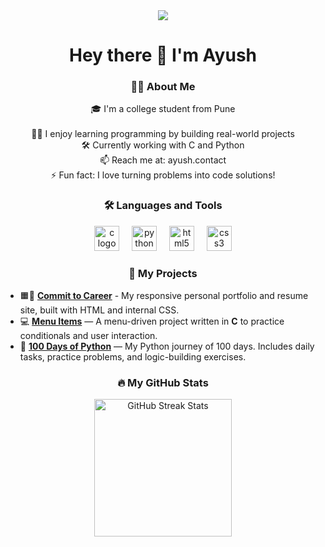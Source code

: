 <div align="center">
  <img src="https://media.giphy.com/media/qgQUggAC3Pfv687qPC/giphy.gif" />
</div>

###

<h1 align="center">Hey there 👋 I'm Ayush</h1>

###

<h3 align="center">👨‍💻 About Me</h3>

<p align="center">
🎓 I'm a college student from Pune<br><br>
👨‍💻 I enjoy learning programming by building real-world projects<br>
🛠️ Currently working with C and Python<br>
📫 Reach me at: ayush.contact<br>
⚡ Fun fact: I love turning problems into code solutions!
</p>

###

<h3 align="center">🛠 Languages and Tools</h3>

<div align="center">
  <img src="https://cdn.jsdelivr.net/gh/devicons/devicon/icons/c/c-original.svg" height="40" alt="c logo" />
  <img width="12" />
  <img src="https://cdn.jsdelivr.net/gh/devicons/devicon/icons/python/python-original.svg" height="40" alt="python logo" />
  <img width="12" />
  <img src="https://cdn.jsdelivr.net/gh/devicons/devicon/icons/html5/html5-original.svg" height="40" alt="html5 logo" />
  <img width="12" />
  <img src="https://cdn.jsdelivr.net/gh/devicons/devicon/icons/css3/css3-original.svg" height="40" alt="css3 logo" />
</div>

###

<h3 align="center">📂 My Projects</h3>

- 🟧🎨 [**Commit to Career**](https://github.com/ayush212op/commit-to-career) - My responsive personal portfolio and resume site, built with HTML and internal CSS.
- 💻 [**Menu Items**](https://github.com/ayush212op/menu-items) — A menu-driven project written in **C** to practice conditionals and user interaction.  
- 🐍 [**100 Days of Python**](https://github.com/ayush212op/100-days-of-python) — My Python journey of 100 days. Includes daily tasks, practice problems, and logic-building exercises.

###

<h3 align="center">🔥 My GitHub Stats</h3>

<div align="center">
<img src="https://streak-stats.demolab.com?user=ayush212op&theme=dark&hide_border=false&border_radius=5" height="220" alt="GitHub Streak Stats">